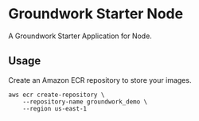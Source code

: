 # Groundwork Starter Node

A Groundwork Starter Application for Node.

## Usage

Create an Amazon ECR repository to store your images.

```
aws ecr create-repository \
    --repository-name groundwork_demo \
    --region us-east-1
```


           

